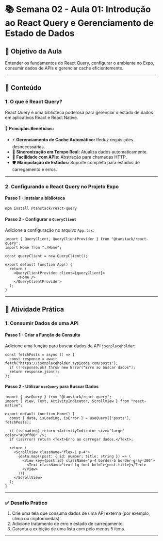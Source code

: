 # 📚 **Semana 02 - Aula 01: Introdução ao React Query e Gerenciamento de Estado de Dados**  

## 🎯 **Objetivo da Aula**  
Entender os fundamentos do React Query, configurar o ambiente no Expo, consumir dados de APIs e gerenciar cache eficientemente.  

---

## 📝 **Conteúdo**  

### **1. O que é React Query?**  
React Query é uma biblioteca poderosa para gerenciar o estado de dados em aplicativos React e React Native.

#### 🔑 **Principais Benefícios:**  
- ⚡ **Gerenciamento de Cache Automático:** Reduz requisições desnecessárias.  
- 🔄 **Sincronização em Tempo Real:** Atualiza dados automaticamente.  
- 🚀 **Facilidade com APIs:** Abstração para chamadas HTTP.  
- 🛡️ **Manipulação de Estados:** Suporte completo para estados de carregamento e erros.  

---

### **2. Configurando o React Query no Projeto Expo**

#### **Passo 1 - Instalar a biblioteca**  
```bash
npm install @tanstack/react-query
```

#### **Passo 2 - Configurar o `QueryClient`**  
Adicione a configuração no arquivo `App.tsx`:  

```tsx
import { QueryClient, QueryClientProvider } from "@tanstack/react-query";
import Home from "./Home";

const queryClient = new QueryClient();

export default function App() {
  return (
    <QueryClientProvider client={queryClient}>
      <Home />
    </QueryClientProvider>
  );
}
```

---

## 🚀 **Atividade Prática**

### **1. Consumir Dados de uma API**  

#### **Passo 1 - Criar a Função de Consulta**  
Adicione uma função para buscar dados da API `jsonplaceholder`:  

```tsx
const fetchPosts = async () => {
  const response = await fetch("https://jsonplaceholder.typicode.com/posts");
  if (!response.ok) throw new Error("Erro ao buscar dados");
  return response.json();
};
```

#### **Passo 2 - Utilizar `useQuery` para Buscar Dados**  

```tsx
import { useQuery } from "@tanstack/react-query";
import { View, Text, ActivityIndicator, ScrollView } from "react-native";

export default function Home() {
  const { data, isLoading, isError } = useQuery(["posts"], fetchPosts);

  if (isLoading) return <ActivityIndicator size="large" color="#00ff00" />;
  if (isError) return <Text>Erro ao carregar dados.</Text>;

  return (
    <ScrollView className="flex-1 p-4">
      {data.map((post: { id: number; title: string }) => (
        <View key={post.id} className="p-4 border-b border-gray-300">
          <Text className="text-lg font-bold">{post.title}</Text>
        </View>
      ))}
    </ScrollView>
  );
}
```

---

### ✅ **Desafio Prático**
1. Crie uma tela que consuma dados de uma API externa (por exemplo, clima ou criptomoedas).  
2. Adicione tratamento de erro e estado de carregamento.  
3. Garanta a exibição de uma lista com pelo menos 5 itens.  

---